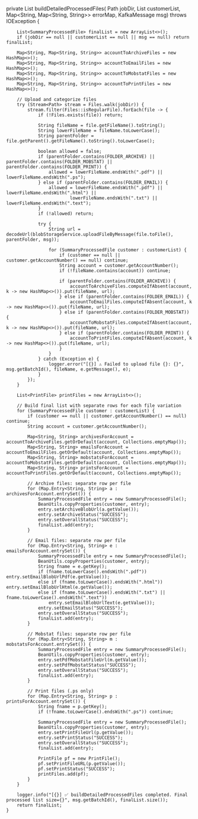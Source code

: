 private List<SummaryProcessedFile> buildDetailedProcessedFiles(
            Path jobDir,
            List<SummaryProcessedFile> customerList,
            Map<String, Map<String, String>> errorMap,
            KafkaMessage msg) throws IOException {

        List<SummaryProcessedFile> finalList = new ArrayList<>();
        if (jobDir == null || customerList == null || msg == null) return finalList;

        Map<String, Map<String, String>> accountToArchiveFiles = new HashMap<>();
        Map<String, Map<String, String>> accountToEmailFiles = new HashMap<>();
        Map<String, Map<String, String>> accountToMobstatFiles = new HashMap<>();
        Map<String, Map<String, String>> accountToPrintFiles = new HashMap<>();

        // Upload and categorize files
        try (Stream<Path> stream = Files.walk(jobDir)) {
            stream.filter(Files::isRegularFile).forEach(file -> {
                if (!Files.exists(file)) return;

                String fileName = file.getFileName().toString();
                String lowerFileName = fileName.toLowerCase();
                String parentFolder = file.getParent().getFileName().toString().toLowerCase();

                boolean allowed = false;
                if (parentFolder.contains(FOLDER_ARCHIVE) || parentFolder.contains(FOLDER_MOBSTAT) || parentFolder.contains(FOLDER_PRINT)) {
                    allowed = lowerFileName.endsWith(".pdf") || lowerFileName.endsWith(".ps");
                } else if (parentFolder.contains(FOLDER_EMAIL)) {
                    allowed = lowerFileName.endsWith(".pdf") || lowerFileName.endsWith(".html") ||
                            lowerFileName.endsWith(".txt") || lowerFileName.endsWith(".text");
                }
                if (!allowed) return;

                try {
                    String url = decodeUrl(blobStorageService.uploadFileByMessage(file.toFile(), parentFolder, msg));

                    for (SummaryProcessedFile customer : customerList) {
                        if (customer == null || customer.getAccountNumber() == null) continue;
                        String account = customer.getAccountNumber();
                        if (!fileName.contains(account)) continue;

                        if (parentFolder.contains(FOLDER_ARCHIVE)) {
                            accountToArchiveFiles.computeIfAbsent(account, k -> new HashMap<>()).put(fileName, url);
                        } else if (parentFolder.contains(FOLDER_EMAIL)) {
                            accountToEmailFiles.computeIfAbsent(account, k -> new HashMap<>()).put(fileName, url);
                        } else if (parentFolder.contains(FOLDER_MOBSTAT)) {
                            accountToMobstatFiles.computeIfAbsent(account, k -> new HashMap<>()).put(fileName, url);
                        } else if (parentFolder.contains(FOLDER_PRINT)) {
                            accountToPrintFiles.computeIfAbsent(account, k -> new HashMap<>()).put(fileName, url);
                        }
                    }
                } catch (Exception e) {
                    logger.error("[{}] ⚠️ Failed to upload file {}: {}", msg.getBatchId(), fileName, e.getMessage(), e);
                }
            });
        }

        List<PrintFile> printFiles = new ArrayList<>();

        // Build final list with separate rows for each file variation
        for (SummaryProcessedFile customer : customerList) {
            if (customer == null || customer.getAccountNumber() == null) continue;
            String account = customer.getAccountNumber();

            Map<String, String> archivesForAccount = accountToArchiveFiles.getOrDefault(account, Collections.emptyMap());
            Map<String, String> emailsForAccount = accountToEmailFiles.getOrDefault(account, Collections.emptyMap());
            Map<String, String> mobstatsForAccount = accountToMobstatFiles.getOrDefault(account, Collections.emptyMap());
            Map<String, String> printsForAccount = accountToPrintFiles.getOrDefault(account, Collections.emptyMap());

            // Archive files: separate row per file
            for (Map.Entry<String, String> a : archivesForAccount.entrySet()) {
                SummaryProcessedFile entry = new SummaryProcessedFile();
                BeanUtils.copyProperties(customer, entry);
                entry.setArchiveBlobUrl(a.getValue());
                entry.setArchiveStatus("SUCCESS");
                entry.setOverallStatus("SUCCESS");
                finalList.add(entry);
            }

            // Email files: separate row per file
            for (Map.Entry<String, String> e : emailsForAccount.entrySet()) {
                SummaryProcessedFile entry = new SummaryProcessedFile();
                BeanUtils.copyProperties(customer, entry);
                String fname = e.getKey();
                if (fname.toLowerCase().endsWith(".pdf")) entry.setEmailBlobUrlPdf(e.getValue());
                else if (fname.toLowerCase().endsWith(".html")) entry.setEmailBlobUrlHtml(e.getValue());
                else if (fname.toLowerCase().endsWith(".txt") || fname.toLowerCase().endsWith(".text"))
                    entry.setEmailBlobUrlText(e.getValue());
                entry.setEmailStatus("SUCCESS");
                entry.setOverallStatus("SUCCESS");
                finalList.add(entry);
            }

            // Mobstat files: separate row per file
            for (Map.Entry<String, String> m : mobstatsForAccount.entrySet()) {
                SummaryProcessedFile entry = new SummaryProcessedFile();
                BeanUtils.copyProperties(customer, entry);
                entry.setPdfMobstatFileUrl(m.getValue());
                entry.setPdfMobstatStatus("SUCCESS");
                entry.setOverallStatus("SUCCESS");
                finalList.add(entry);
            }

            // Print files (.ps only)
            for (Map.Entry<String, String> p : printsForAccount.entrySet()) {
                String fname = p.getKey();
                if (!fname.toLowerCase().endsWith(".ps")) continue;

                SummaryProcessedFile entry = new SummaryProcessedFile();
                BeanUtils.copyProperties(customer, entry);
                entry.setPrintFileUrl(p.getValue());
                entry.setPrintStatus("SUCCESS");
                entry.setOverallStatus("SUCCESS");
                finalList.add(entry);

                PrintFile pf = new PrintFile();
                pf.setPrintFileURL(p.getValue());
                pf.setPrintStatus("SUCCESS");
                printFiles.add(pf);
            }
        }

        logger.info("[{}] ✅ buildDetailedProcessedFiles completed. Final processed list size={}", msg.getBatchId(), finalList.size());
        return finalList;
    }
